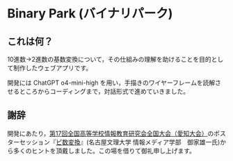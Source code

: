 # Binary Park (バイナリパーク)

## これは何？

10進数→2進数の基数変換について，その仕組みの理解を助けることを目的として制作したウェブアプリです。

開発には ChatGPT o4-mini-high を用い，手描きのワイヤーフレームを読解させるところからコーディングまで，対話形式で進めていきました。

## 謝辞

開発にあたり，[第17回全国高等学校情報教育研究会全国大会（愛知大会）](https://www.zenkojoken.jp/17aichi/)のポスターセッション『[ピ数変換](https://www.zenkojoken.jp/17aichi/20240411384/)』(名古屋文理大学 情報メディア学部　御家雄一氏)から多くのヒントを頂戴しました。この場を借りて御礼申し上げます。
